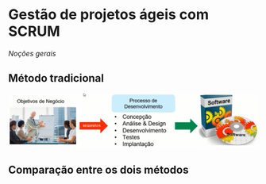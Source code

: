 # Gestão de projetos ágeis com SCRUM
_Noções gerais_


## Método tradicional

<p align="center">
  <img src="./img/v01f01.png">
</p>




## Comparação entre os dois métodos

